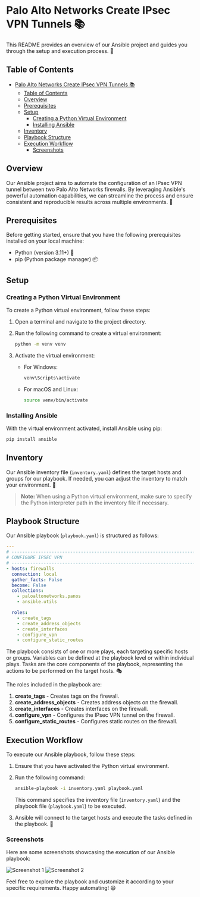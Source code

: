 # Palo Alto Networks Create IPsec VPN Tunnels 📚

This README provides an overview of our Ansible project and guides you through the setup and execution process. 🚀

## Table of Contents

- [Palo Alto Networks Create IPsec VPN Tunnels 📚](#palo-alto-networks-create-ipsec-vpn-tunnels-)
  - [Table of Contents](#table-of-contents)
  - [Overview](#overview)
  - [Prerequisites](#prerequisites)
  - [Setup](#setup)
    - [Creating a Python Virtual Environment](#creating-a-python-virtual-environment)
    - [Installing Ansible](#installing-ansible)
  - [Inventory](#inventory)
  - [Playbook Structure](#playbook-structure)
  - [Execution Workflow](#execution-workflow)
    - [Screenshots](#screenshots)

## Overview

Our Ansible project aims to automate the configuration of an IPsec VPN tunnel between two Palo Alto Networks firewalls. By leveraging Ansible's powerful automation capabilities, we can streamline the process and ensure consistent and reproducible results across multiple environments. 🎯

## Prerequisites

Before getting started, ensure that you have the following prerequisites installed on your local machine:

- Python (version 3.11+) 🐍
- pip (Python package manager) 📦

## Setup

### Creating a Python Virtual Environment

To create a Python virtual environment, follow these steps:

1. Open a terminal and navigate to the project directory.
2. Run the following command to create a virtual environment:

   ```bash
   python -m venv venv
   ```

3. Activate the virtual environment:
   - For Windows:

     ```bash
     venv\Scripts\activate
     ```

   - For macOS and Linux:

     ```bash
     source venv/bin/activate
     ```

### Installing Ansible

With the virtual environment activated, install Ansible using pip:

```bash
pip install ansible
```

## Inventory

Our Ansible inventory file (`inventory.yaml`) defines the target hosts and groups for our playbook. If needed, you can adjust the inventory to match your environment. 📝

> **Note:** When using a Python virtual environment, make sure to specify the Python interpreter path in the inventory file if necessary.

## Playbook Structure

Our Ansible playbook (`playbook.yaml`) is structured as follows:

```yaml
---
# ------------------------------------------------------------------------
# CONFIGURE IPSEC VPN
# ------------------------------------------------------------------------
- hosts: firewalls
  connection: local
  gather_facts: False
  become: False
  collections:
    - paloaltonetworks.panos
    - ansible.utils

  roles:
    - create_tags
    - create_address_objects
    - create_interfaces
    - configure_vpn
    - configure_static_routes
```

The playbook consists of one or more plays, each targeting specific hosts or groups. Variables can be defined at the playbook level or within individual plays. Tasks are the core components of the playbook, representing the actions to be performed on the target hosts. 🎭

The roles included in the playbook are:

1. **create_tags** - Creates tags on the firewall.
2. **create_address_objects** - Creates address objects on the firewall.
3. **create_interfaces** - Creates interfaces on the firewall.
4. **configure_vpn** - Configures the IPsec VPN tunnel on the firewall.
5. **configure_static_routes** - Configures static routes on the firewall.

## Execution Workflow

To execute our Ansible playbook, follow these steps:

1. Ensure that you have activated the Python virtual environment.
2. Run the following command:

   ```bash
   ansible-playbook -i inventory.yaml playbook.yaml
   ```

   This command specifies the inventory file (`inventory.yaml`) and the playbook file (`playbook.yaml`) to be executed.

3. Ansible will connect to the target hosts and execute the tasks defined in the playbook. 🚀

### Screenshots

Here are some screenshots showcasing the execution of our Ansible playbook:

![Screenshot 1](screenshots/screenshot1.png)
![Screenshot 2](screenshots/screenshot2.png)

Feel free to explore the playbook and customize it according to your specific requirements. Happy automating! 😄
